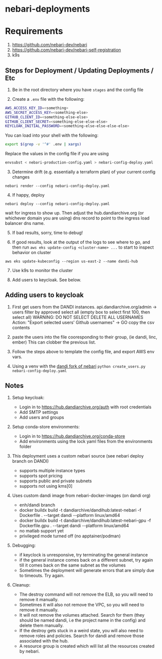 # nebari-deployments

# Requirements

1. https://github.com/nebari-dev/nebari
2. https://github.com/nebari-dev/nebari-self-registration
3. k9s

## Steps for Deployment / Updating Deployments / Etc

1. Be in the root directory where you have `stages` and the config file

2. Create a `.env` file with the following:

```bash
AWS_ACCESS_KEY_ID=<something>
AWS_SECRET_ACCESS_KEY=<something-else>
GITHUB_CLIENT_ID=<something-else-else>
GITHUB_CLIENT_SECRET=<something-else-else-else>
KEYCLOAK_INITIAL_PASSWORD=<something-else-else-else-else>
```

You can load into your shell with the following:
```bash
export $(grep -v '^#' .env | xargs)
```

Replace the values in the config file if you are using

```bash
envsubst < nebari-production-config.yaml > nebari-config-deploy.yaml
```

3. Determine drift (e.g. essentially a terraform plan) of your current config changes

```
nebari render --config nebari-config-deploy.yaml
```

4. If happy, deploy

```
nebari deploy --config nebari-config-deploy.yaml
```

wait for ingress to show up. Then adjust the hub.dandiarchive.org
(or whichever domain you are using) dns record to point to the
ingress load balancer dns name.

5. If bad results, sorry, time to debug!

6. If good results, look at the output of the logs to see where to go, and then
  run `aws eks update-config <cluster-name> ...` to start to inspect behavior
  on cluster

  `aws eks update-kubeconfig --region us-east-2 --name dandi-hub`

7. Use k9s to monitor the cluster

8. Add users to keycloak. See below.

## Adding users to keycloak

1. First get users from the DANDI instances.
   api.dandiarchive.org/admin -> users
   filter by approved
   select all (empty box to select first 100, then select all)
   WARNING: DO NOT SELECT DELETE ALL USERNAMES
   Action: "Export selected users' Github usernames" -> GO
   copy the csv contents

2. paste the users into the file cooresponding to their group, (ie dandi, linc, ember)
   This can clobber the previous list.

3. Follow the steps above to template the config file, and export AWS env vars.

4. Using a venv with the [dandi fork of nebari](https://github.com/dandi/nebari/tree/deploy)
   `python create_users.py nebari-config-deploy.yaml`

## Notes

1. Setup keycloak:

   - Login in to https://hub.dandiarchive.org/auth with root credentials
   - Add SMTP settings
   - Add users and groups

2. Setup conda-store environments:

   - Login in to https://hub.dandiarchive.org/conda-store
   - Add environments using the lock yaml files from the environments folder

3. This deployment uses a custom nebari source (see nebari deploy branch on DANDI)

   - supports multiple instance types
   - supports spot pricing
   - supports public and private subnets
   - supports not using kms[0]

4. Uses custom dandi image from nebari-docker-images (on dandi org)

   - enh/dandi branch
   - docker buildx build -t dandiarchive/dandihub:latest-nebari -f Dockerfile . --target dandi --platform linux/amd64
   - docker buildx build -t dandiarchive/dandihub:latest-nebari-gpu -f Dockerfile.gpu . --target dandi --platform linux/amd64
   - no matlab support yet
   - privileged mode turned off (no apptainer/podman)

5. Debugging:

   - if keyclock is unresponsive, try terminating the general instance
   - if the general instance comes back on a different subnet, try again till it comes
    back on the same subnet as the volumes
   - Sometimes the deployment will generate errors that are simply
     due to timeouts. Try again.

6. Cleanup:

   - The destroy command will not remove the ELB, so you will need to remove it manually.
   - Sometimes it will also not remove the VPC, so you will need to remove it manually.
   - It will not remove the volumes attached. Search for them (they should be named dandi,
     i.e the project name in the config) and delete them manually.
   - If the destroy gets stuck in a weird state, you will also need to remove roles and
     policies. Search for dandi and remove those associated with the hub.
   - A resource group is created which will list all the resources created by nebari.

